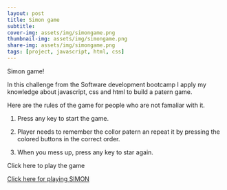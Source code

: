 ```yaml
---
layout: post
title: Simon game
subtitle:
cover-img: assets/img/simongame.png
thumbnail-img: assets/img/simongame.png
share-img: assets/img/simongame.png
tags: [project, javascript, html, css]
---
```


Simon game!

In this challenge from the Software development bootcamp I apply my knowledge about javascript, css and html to build a patern game.

Here are the rules of the game for people who are not famaliar with it.

1. Press any key to start the game.

2. Player needs to remember the collor patern an repeat it by pressing the colored buttons in the correct order.

3. When you mess up, press any key to star again.

Click here to play the game

<a href="https://kbarushkaa.github.io/">Click here for playing SIMON</a>
